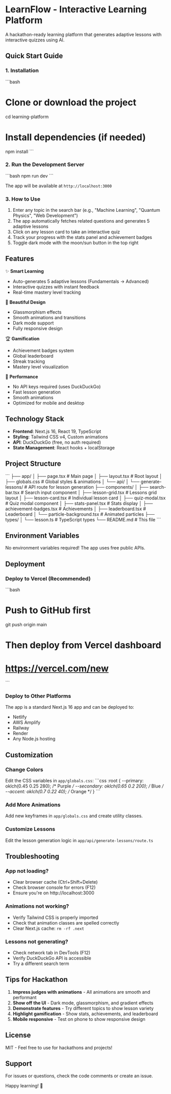 # LearnFlow - Interactive Learning Platform

A hackathon-ready learning platform that generates adaptive lessons with interactive quizzes using AI.

## Quick Start Guide

### 1. Installation
\`\`\`bash
# Clone or download the project
cd learning-platform

# Install dependencies (if needed)
npm install
\`\`\`

### 2. Run the Development Server
\`\`\`bash
npm run dev
\`\`\`

The app will be available at `http://localhost:3000`

### 3. How to Use
1. Enter any topic in the search bar (e.g., "Machine Learning", "Quantum Physics", "Web Development")
2. The app automatically fetches related questions and generates 5 adaptive lessons
3. Click on any lesson card to take an interactive quiz
4. Track your progress with the stats panel and achievement badges
5. Toggle dark mode with the moon/sun button in the top right

## Features

✨ **Smart Learning**
- Auto-generates 5 adaptive lessons (Fundamentals → Advanced)
- Interactive quizzes with instant feedback
- Real-time mastery level tracking

🎨 **Beautiful Design**
- Glassmorphism effects
- Smooth animations and transitions
- Dark mode support
- Fully responsive design

🏆 **Gamification**
- Achievement badges system
- Global leaderboard
- Streak tracking
- Mastery level visualization

🚀 **Performance**
- No API keys required (uses DuckDuckGo)
- Fast lesson generation
- Smooth animations
- Optimized for mobile and desktop

## Technology Stack

- **Frontend**: Next.js 16, React 19, TypeScript
- **Styling**: Tailwind CSS v4, Custom animations
- **API**: DuckDuckGo (free, no auth required)
- **State Management**: React hooks + localStorage

## Project Structure

\`\`\`
├── app/
│   ├── page.tsx              # Main page
│   ├── layout.tsx            # Root layout
│   ├── globals.css           # Global styles & animations
│   └── api/
│       └── generate-lessons/ # API route for lesson generation
├── components/
│   ├── search-bar.tsx        # Search input component
│   ├── lesson-grid.tsx       # Lessons grid layout
│   ├── lesson-card.tsx       # Individual lesson card
│   ├── quiz-modal.tsx        # Quiz modal component
│   ├── stats-panel.tsx       # Stats display
│   ├── achievement-badges.tsx # Achievements
│   ├── leaderboard.tsx       # Leaderboard
│   └── particle-background.tsx # Animated particles
├── types/
│   └── lesson.ts             # TypeScript types
└── README.md                 # This file
\`\`\`

## Environment Variables

No environment variables required! The app uses free public APIs.

## Deployment

### Deploy to Vercel (Recommended)
\`\`\`bash
# Push to GitHub first
git push origin main

# Then deploy from Vercel dashboard
# https://vercel.com/new
\`\`\`

### Deploy to Other Platforms
The app is a standard Next.js 16 app and can be deployed to:
- Netlify
- AWS Amplify
- Railway
- Render
- Any Node.js hosting

## Customization

### Change Colors
Edit the CSS variables in `app/globals.css`:
\`\`\`css
:root {
  --primary: oklch(0.45 0.25 280);    /* Purple */
  --secondary: oklch(0.65 0.2 200);   /* Blue */
  --accent: oklch(0.7 0.22 40);       /* Orange */
}
\`\`\`

### Add More Animations
Add new keyframes in `app/globals.css` and create utility classes.

### Customize Lessons
Edit the lesson generation logic in `app/api/generate-lessons/route.ts`

## Troubleshooting

### App not loading?
- Clear browser cache (Ctrl+Shift+Delete)
- Check browser console for errors (F12)
- Ensure you're on http://localhost:3000

### Animations not working?
- Verify Tailwind CSS is properly imported
- Check that animation classes are spelled correctly
- Clear Next.js cache: `rm -rf .next`

### Lessons not generating?
- Check network tab in DevTools (F12)
- Verify DuckDuckGo API is accessible
- Try a different search term

## Tips for Hackathon

1. **Impress judges with animations** - All animations are smooth and performant
2. **Show off the UI** - Dark mode, glassmorphism, and gradient effects
3. **Demonstrate features** - Try different topics to show lesson variety
4. **Highlight gamification** - Show stats, achievements, and leaderboard
5. **Mobile responsive** - Test on phone to show responsive design

## License

MIT - Feel free to use for hackathons and projects!

## Support

For issues or questions, check the code comments or create an issue.

Happy learning! 🚀

